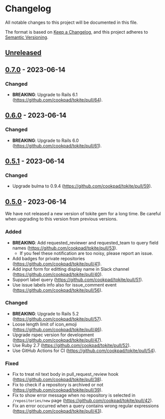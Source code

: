 # Changelog

All notable changes to this project will be documented in this file.

The format is based on [Keep a Changelog](https://keepachangelog.com/en/1.1.0/),
and this project adheres to [Semantic Versioning](https://semver.org/spec/v2.0.0.html).

## [Unreleased]

## [0.7.0] - 2023-06-14

### Changed

- **BREAKING**: Upgrade to Rails 6.1 (https://github.com/cookpad/tokite/pull/64).

## [0.6.0] - 2023-06-14

### Changed

- **BREAKING**: Upgrade to Rails 6.0 (https://github.com/cookpad/tokite/pull/61).

## [0.5.1] - 2023-06-14

### Changed

- Upgrade bulma to 0.9.4 (https://github.com/cookpad/tokite/pull/59).

## [0.5.0] - 2023-06-14

We have not released a new version of tokite gem for a long time. Be careful when upgrading to this version from previous versions.

### Added

- **BREAKING**: Add requested_reviewer and requested_team to query field names (https://github.com/cookpad/tokite/pull/53).
    - If you feel these notification are too noisy, please report an issue.
- Add badges for private repositories (https://github.com/cookpad/tokite/pull/41).
- Add input form for editting display name in Slack channel (https://github.com/cookpad/tokite/pull/40).
- Support label query (https://github.com/cookpad/tokite/pull/51).
- Use issue labels info also for issue_comment event (https://github.com/cookpad/tokite/pull/56).

### Changed

- **BREAKING**: Upgrade to Rails 5.2 (https://github.com/cookpad/tokite/pull/57).
- Loose length limit of icon_emoji (https://github.com/cookpad/tokite/pull/46).
- Upgrade rspec version for development (https://github.com/cookpad/tokite/pull/47).
- Use Ruby 2.7 (https://github.com/cookpad/tokite/pull/52).
- Use GitHub Actions for CI (https://github.com/cookpad/tokite/pull/54).

### Fixed

- Fix to treat nil text body in pull_request_review hook (https://github.com/cookpad/tokite/pull/38).
- Fix to check if a repository is archived or not (https://github.com/cookpad/tokite/pull/39).
- Fix to show error message when no repository is selected in `/repositories/new` page (https://github.com/cookpad/tokite/pull/42).
- Fix an error occurred when a query contains wrong regular expressions (https://github.com/cookpad/tokite/pull/43).


[Unreleased]: https://github.com/cookpad/tokite/compare/v0.7.0...HEAD
[0.7.0]: https://github.com/cookpad/tokite/compare/v0.6.0...v0.7.0
[0.6.0]: https://github.com/cookpad/tokite/compare/v0.5.1...v0.6.0
[0.5.1]: https://github.com/cookpad/tokite/compare/v0.5.0...v0.5.1
[0.5.0]: https://github.com/cookpad/tokite/compare/v0.4.1...v0.5.0
